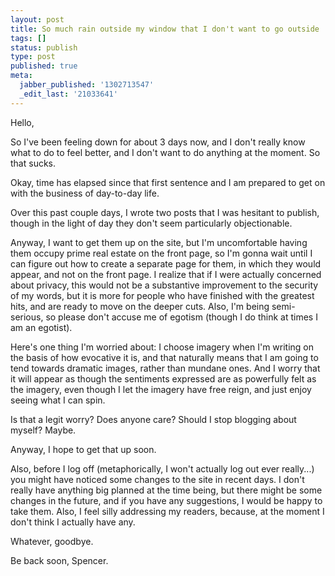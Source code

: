 ```yaml
---
layout: post
title: So much rain outside my window that I don't want to go outside
tags: []
status: publish
type: post
published: true
meta:
  jabber_published: '1302713547'
  _edit_last: '21033641'
---
```

Hello,

So I've been feeling down for about 3 days now, and I don't really know what to do to feel better, and I don't want to do anything at the moment. So that sucks.

Okay, time has elapsed since that first sentence and I am prepared to get on with the business of day-to-day life.

Over this past couple days, I wrote two posts that I was hesitant to publish, though in the light of day they don't seem particularly objectionable. 

Anyway, I want to get them up on the site, but I'm uncomfortable having them occupy prime real estate on the front page, so I'm gonna wait until I can figure out how to create a separate page for them, in which they would appear, and not on the front page. I realize that if I were actually concerned about privacy, this would not be a substantive improvement to the security of my words, but it is more for people who have finished with the greatest hits, and are ready to move on the deeper cuts. Also, I'm being semi-serious, so please don't accuse me of egotism (though I do think at times I am an egotist). 

Here's one thing I'm worried about: I choose imagery when I'm writing on the basis of how evocative it is, and that naturally means that I am going to tend towards dramatic images, rather than mundane ones. And I worry that it will appear as though the sentiments expressed are as powerfully felt as the imagery, even though I let the imagery have free reign, and just enjoy seeing what I can spin.

Is that a legit worry? Does anyone care? Should I stop blogging about myself? Maybe.

Anyway, I hope to get that up soon.

Also, before I log off (metaphorically, I won't actually log out ever really...) you might have noticed some changes to the site in recent days. I don't really have anything big planned at the time being, but there might be some changes in the future, and if you have any suggestions, I would be happy to take them. Also, I feel silly addressing my readers, because, at the moment I don't think I actually have any.

Whatever, goodbye.

Be back soon,
Spencer.
